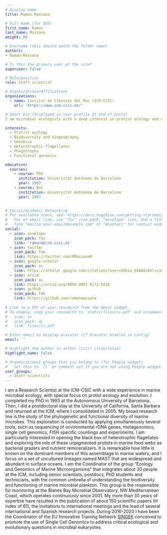 ```yaml
---
# Display name
title: Ramon Massana

# Full Name (for SEO)
first_name: Ramon
last_name: Massana
weight: 80

# Username (this should match the folder name)
authors:
- Ramon-Massana

# Is this the primary user of the site?
superuser: false

# Role/position
role: Staff scientist

# Organizations/Affiliations
organizations:
  - name: Institut de Ciències del Mar (ICM-CSIC)
    url: 'https://www.icm.csic.es/'

# Short bio (displayed in user profile at end of posts)
I am microbial ecologists with a deep interest in protist ecology and evolution

interests:
  - Protist ecology
  - Biodiversity and biogeography
  - Genomics
  - Heterotrophic flagellates
  - Phagotrophy
  - Functional genomics

education:
  courses:
    - course: PhD 
      institution: Universitat Autònoma de Barcelona
      year: 1993
    - course: BsC
      institution: Universitat Autònoma de Barcelona
      year: 1987
   

# Social/Academic Networking
# For available icons, see: https://docs.hugoblox.com/getting-started/page-builder/#icons
#   For an email link, use "fas" icon pack, "envelope" icon, and a link in the
#   form "mailto:your-email@example.com" or "#contact" for contact widget.
social:
  - icon: envelope
    icon_pack: fas
    link: 'ramonm@icm.csic.es'
  - icon: twitter
    icon_pack: fab
    link: https://twitter.com/RMassanaM
  - icon: google-scholar
    icon_pack: ai
    link: https://scholar.google.com/citations?user=89bio_EAAAAJ&hl=ca&oi=ao
  - icon: orcid
    icon_pack: ai
    link: https://orcid.org/0000-0001-9172-5418
  - icon: github
    icon_pack: fab
    link: https://github.com/ramonmassana
    
# Link to a PDF of your resume/CV from the About widget.
# To enable, copy your resume/CV to `static/files/cv.pdf` and uncomment the lines below.
# - icon: cv
#   icon_pack: ai
#   link: files/cv.pdf

# Enter email to display Gravatar (if Gravatar enabled in Config)
email: ''

# Highlight the author in author lists? (true/false)
highlight_name: false

# Organizational groups that you belong to (for People widget)
#   Set this to `[]` or comment out if you are not using People widget.
user_groups:
  - Staff scientists
---
```


I am a Research Scientist at the ICM-CSIC with a wide experience in marine microbial ecology, with special focus on protist ecology and evolution. I completed my PhD in 1993 at the Autonomous University of Barcelona. Then, I did a postdoctoral stay at the University of California, Santa Barbara and returned at the ICM, where I consolidated in 2005. My broad research line is the study of the phylogenetic and functional diversity of marine microbes. This exploration is conducted by applying simultaneously several tools, such as sequencing of environmental rDNA genes, metagenomics, single cell genomics, FISH specific countings and experiments. I am particularly interested in opening the black box of heterotrophic flagellates and exploring the role of these unpigmented protists in marine food webs as bacterial grazers and nutrient remineralizers. It is remarkable how little is known on the dominant members of this assemblage in marine waters, and I focus on a set of uncultured lineages named MAST that are widespread and abundant in surface oceans. I am the Coordinator of the group “Ecology and Genomics of Marine Microorganisms” that integrates about 30 people at the ICM, including senior scientists, postdocs, PhD students and technicians, with the common umbrella of understanding the biodiversity and functioning of marine microbial plankton. This group is the responsible for monitoring at the Blanes Bay Microbial Observatory, NW Mediterranean Coast, which operates continuously since 2001. My more than 30 years of expertise have resulted in the publication of about 150 scientific papers (H index of 61), the invitations to international meetings and the lead of several international and Spanish research projects. During 2016-2020 I have been the Coordinator of the EU Innovative Training Network [SINGEK](http://www.singek.eu) conceived to promote the use of Single Cell Genomics to address critical ecological and evolutionary questions in microbial eukaryotes. 
